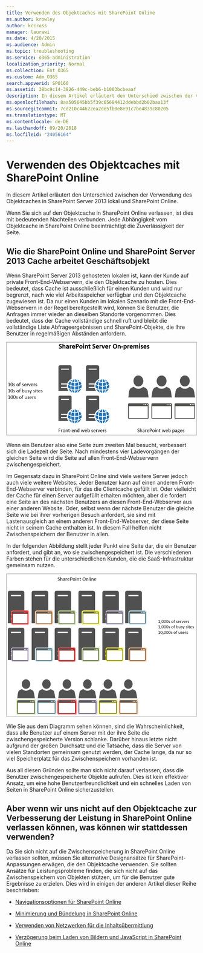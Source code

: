 ```yaml
---
title: Verwenden des Objektcaches mit SharePoint Online
ms.author: krowley
author: kccross
manager: laurawi
ms.date: 4/20/2015
ms.audience: Admin
ms.topic: troubleshooting
ms.service: o365-administration
localization_priority: Normal
ms.collection: Ent_O365
ms.custom: Adm_O365
search.appverid: SPO160
ms.assetid: 38bc9c14-3826-449c-beb6-b1003bcbeaaf
description: In diesem Artikel erläutert den Unterschied zwischen der Verwendung des Objektcaches in SharePoint Server 2013 lokal und SharePoint Online.
ms.openlocfilehash: 8aa505645bb5f39c65684412ddebbd2b02baa13f
ms.sourcegitcommit: 7cd210c44622ea2de5fb0e8e91c7be4839c80205
ms.translationtype: MT
ms.contentlocale: de-DE
ms.lasthandoff: 09/20/2018
ms.locfileid: "24056164"
---
```

# <a name="using-the-object-cache-with-sharepoint-online"></a>Verwenden des Objektcaches mit SharePoint Online

In diesem Artikel erläutert den Unterschied zwischen der Verwendung des Objektcaches in SharePoint Server 2013 lokal und SharePoint Online.
  
Wenn Sie sich auf den Objektcache in SharePoint Online verlassen, ist dies mit bedeutenden Nachteilen verbunden. Jede Abhängigkeit vom Objektcache in SharePoint Online beeinträchtigt die Zuverlässigkeit der Seite. 
  
## <a name="how-the-sharepoint-online-and-sharepoint-server-2013-object-cache-works"></a>Wie die SharePoint Online und SharePoint Server 2013 Cache arbeitet Geschäftsobjekt

Wenn SharePoint Server 2013 gehosteten lokalen ist, kann der Kunde auf private Front-End-Webservern, die den Objektcache zu hosten. Dies bedeutet, dass Cache ist ausschließlich für einen Kunden und wird nur begrenzt, nach wie viel Arbeitsspeicher verfügbar und den Objektcache zugewiesen ist. Da nur einen Kunden im lokalen Szenario mit die Front-End-Webservern in der Regel bereitgestellt wird, können Sie Benutzer, die Anfragen immer wieder an dieselben Standorte vorgenommen. Dies bedeutet, dass der Cache vollständige schnell ruft und bleibt die vollständige Liste Abfrageergebnissen und SharePoint-Objekte, die Ihre Benutzer in regelmäßigen Abständen anfordern.
  
![Zeigt lokalen Front-End-Webservern Datenverkehr und Auslastung](media/a0d38b36-4909-4abb-8d4e-4930814bb3de.png)
  
Wenn ein Benutzer also eine Seite zum zweiten Mal besucht, verbessert sich die Ladezeit der Seite. Nach mindestens vier Ladevorgängen der gleichen Seite wird die Seite auf allen Front-End-Webservern zwischengespeichert.
  
Im Gegensatz dazu in SharePoint Online sind viele weitere Server jedoch auch viele weitere Websites. Jeder Benutzer kann auf einen anderen Front-End-Webserver verbinden, für das die Clientcache gefüllt ist. Oder vielleicht der Cache für einen Server aufgefüllt erhalten möchten, aber die fordert eine Seite an des nächsten Benutzers an diesen Front-End-Webserver aus einer anderen Website. Oder, selbst wenn der nächste Benutzer die gleiche Seite wie bei ihrer vorherigen Besuch anfordert, sie sind mit Lastenausgleich an einem anderen Front-End-Webserver, der diese Seite nicht in seinem Cache enthalten ist. In diesem Fall helfen nicht Zwischenspeichern der Benutzer in allen.
  
In der folgenden Abbildung stellt jeder Punkt eine Seite dar, die ein Benutzer anfordert, und gibt an, wo sie zwischengespeichert ist. Die verschiedenen Farben stehen für die unterschiedlichen Kunden, die die SaaS-Infrastruktur gemeinsam nutzen.
  
![Zeigt die Ergebnisse der Zwischenspeicherung von Objekten in SharePoint Online](media/25d04011-ef83-4cb7-9e04-a6ed490f63c3.png)
  
Wie Sie aus dem Diagramm sehen können, sind die Wahrscheinlichkeit, dass alle Benutzer auf einem Server mit der ihre Seite die zwischengespeicherte Version schlanke. Darüber hinaus letzte nicht aufgrund der großen Durchsatz und die Tatsache, dass die Server von vielen Standorten gemeinsam genutzt werden, der Cache lange, da nur so viel Speicherplatz für das Zwischenspeichern vorhanden ist.
  
Aus all diesen Gründen sollte man sich nicht darauf verlassen, dass die Benutzer zwischengespeicherte Objekte aufrufen. Dies ist kein effektiver Ansatz, um eine hohe Benutzerfreundlichkeit und ein schnelles Laden von Seiten in SharePoint Online sicherzustellen.
  
## <a name="if-we-cant-rely-on-the-object-cache-to-improve-performance-in-sharepoint-online-what-do-we-use-instead"></a>Aber wenn wir uns nicht auf den Objektcache zur Verbesserung der Leistung in SharePoint Online verlassen können, was können wir stattdessen verwenden?

Da Sie sich nicht auf die Zwischenspeicherung in SharePoint Online verlassen sollten, müssen Sie alternative Designansätze für SharePoint-Anpassungen erwägen, die den Objektcache verwenden. Sie sollten Ansätze für Leistungsprobleme finden, die sich nicht auf das Zwischenspeichern von Objekten stützen, um für die Benutzer gute Ergebnisse zu erzielen. Dies wird in einigen der anderen Artikel dieser Reihe beschrieben:
  
- [Navigationsoptionen für SharePoint Online](navigation-options-for-sharepoint-online.md)
    
- [Minimierung und Bündelung in SharePoint Online](minification-and-bundling-in-sharepoint-online.md)
    
- [Verwenden von Netzwerken für die Inhaltsübermittlung](using-content-delivery-networks-with-sharepoint-online.md)
    
- [Verzögerung beim Laden von Bildern und JavaScript in SharePoint Online](delay-loading-images-and-javascript-in-sharepoint-online.md)
    

